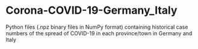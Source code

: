 # Corona-COVID-19-Germany_Italy
Python files (.npz binary files in NumPy format) containing historical case numbers of the spread of COVID-19 in each province/town in Germany and Italy
